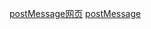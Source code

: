 
[postMessage网页](https://www.cnblogs.com/zyfenblog/p/15989674.html)
[postMessage](https://blog.csdn.net/huangpb123/article/details/83692019)

